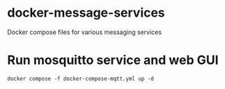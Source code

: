 # docker-message-services

Docker compose files for various messaging services

# Run mosquitto service and web GUI
```
docker compose -f docker-compose-mqtt.yml up -d
```
